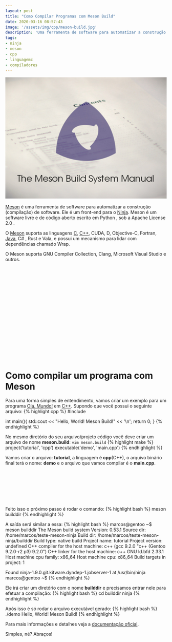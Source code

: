 ```yaml
---
layout: post
title: "Como Compilar Programas com Meson Build"
date: 2020-03-16 08:57:43
image: '/assets/img/cpp/meson-build.jpg'
description: 'Uma ferramenta de software para automatizar a construção (compilação) de software.'
tags:
- ninja
- meson
- cpp
- linguagemc
- compiladores
---
```


![Como Compilar Programas com Meson Build](/assets/img/cpp/meson-build.jpg)


[Meson](https://mesonbuild.com/) é uma ferramenta de software para automatizar a construção (compilação) de software. Ele é um front-end para o [Ninja](https://terminalroot.com.br/2020/03/como-compilar-programas-com-ninja-build.html). Meson é um software livre e de código aberto escrito em Python , sob a Apache License 2.0 .

O [Meson](https://en.wikipedia.org/wiki/Meson_(software)) suporta as linguagens [C](https://terminalroot.com.br/2014/12/linguagem-c-utilizando-as-funcoes-fopen.html), [C++](https://terminalroot.com.br/cpp), CUDA, D, Objective-C, Fortran, [Java](https://terminalroot.com.br/2019/10/jython-a-linguagem-que-mistura-java-com-python.html), C# , Rust e Vala, e possui um mecanismo para lidar com dependências chamado Wrap.

O Meson suporta GNU Compiler Collection, Clang, Microsoft Visual Studio e outros.

<!-- QUADRADO -->
<script async src="//pagead2.googlesyndication.com/pagead/js/adsbygoogle.js"></script>
<ins class="adsbygoogle"
style="display:inline-block;width:336px;height:280px"
data-ad-client="ca-pub-2838251107855362"
data-ad-slot="5351066970"></ins>
<script>
(adsbygoogle = window.adsbygoogle || []).push({});
</script>

# Como compilar um programa com Meson
Para uma forma simples de entendimento, vamos criar um exemplo para um programa [Olá, Mundo!](https://terminalroot.com.br/2019/10/linguagem-de-programacao.html) em [C++](https://terminalroot.com.br/cpp). Supondo que você possui o seguinte arquivo:
{% highlight cpp %}
#include <iostream>

int main(){
    std::cout << "Hello, World! Meson Build!" << '\n';
    return 0;
}
{% endhighlight %}

No mesmo diretório do seu arquivo/projeto código você deve criar um arquivo de nome **meson.build**: `vim meson.build`
{% highlight make %}
project('tutorial', 'cpp')
executable('demo', 'main.cpp')
{% endhighlight %}

Vamos criar o arquivo: **tutorial**, a linguagem é **cpp**(C++), o arquivo binário final terá o nome: **demo** e o arquivo que vamos compilar é o **main.cpp**.

<!-- LISTA MIN -->
<script async src="//pagead2.googlesyndication.com/pagead/js/adsbygoogle.js"></script>
<ins class="adsbygoogle"
style="display:inline-block;width:730px;height:95px"
data-ad-client="ca-pub-2838251107855362"
data-ad-slot="5351066970"></ins>
<script>
(adsbygoogle = window.adsbygoogle || []).push({});
</script>

Feito isso o próximo passo é rodar o comando:
{% highlight bash %}
meson builddir
{% endhighlight %}

A saída será similar a essa:
{% highlight bash %}
marcos@gentoo ~$ meson builddir
The Meson build system
Version: 0.53.1
Source dir: /home/marcos/teste-meson-ninja
Build dir: /home/marcos/teste-meson-ninja/builddir
Build type: native build
Project name: tutorial
Project version: undefined
C++ compiler for the host machine: c++ (gcc 9.2.0 "c++ (Gentoo 9.2.0-r2 p3) 9.2.0")
C++ linker for the host machine: c++ GNU ld.bfd 2.33.1
Host machine cpu family: x86_64
Host machine cpu: x86_64
Build targets in project: 1

Found ninja-1.9.0.git.kitware.dyndep-1.jobserver-1 at /usr/bin/ninja
marcos@gentoo ~$ 
{% endhighlight %}

<!-- RETANGULO LARGO 2 -->
<script async src="//pagead2.googlesyndication.com/pagead/js/adsbygoogle.js"></script>
<ins class="adsbygoogle"
style="display:block; text-align:center;"
data-ad-layout="in-article"
data-ad-format="fluid"
data-ad-client="ca-pub-2838251107855362"
data-ad-slot="8549252987"></ins>
<script>
(adsbygoogle = window.adsbygoogle || []).push({});
</script>

Ele irá criar um diretório com o nome **builddir** e precisamos entrar nele para efetuar a compilação:
{% highlight bash %}
cd builddir
ninja
{% endhighlight %}

Após isso é só rodar o arquivo executável gerado:
{% highlight bash %}
./demo
Hello, World! Meson Build!
{% endhighlight %}

Para mais informações e detalhes veja a [documentação oficial](https://mesonbuild.com/Tutorial.html).

Simples, né? Abraços!
